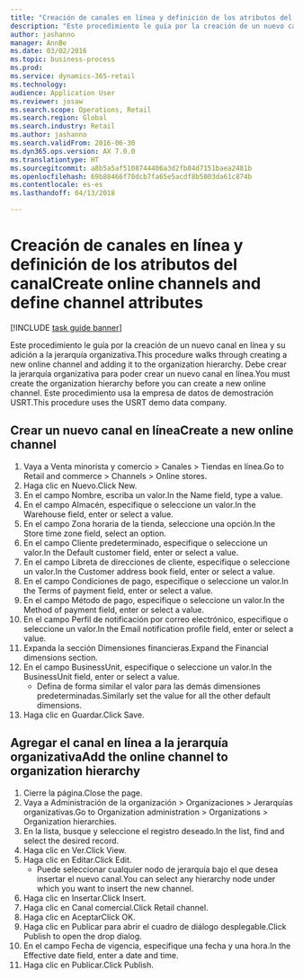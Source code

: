```yaml
--- 
title: "Creación de canales en línea y definición de los atributos del canal"
description: "Este procedimiento le guía por la creación de un nuevo canal en línea y su adición a la jerarquía organizativa."
author: jashanno
manager: AnnBe
ms.date: 03/02/2016
ms.topic: business-process
ms.prod: 
ms.service: dynamics-365-retail
ms.technology: 
audience: Application User
ms.reviewer: josaw
ms.search.scope: Operations, Retail
ms.search.region: Global
ms.search.industry: Retail
ms.author: jashanno
ms.search.validFrom: 2016-06-30
ms.dyn365.ops.version: AX 7.0.0
ms.translationtype: HT
ms.sourcegitcommit: a8b5a5af5108744406a3d2fb84d7151baea2481b
ms.openlocfilehash: 69b88466f70dcb7fa65e5acdf8b5003da61c874b
ms.contentlocale: es-es
ms.lasthandoff: 04/13/2018

---
```

# <a name="create-online-channels-and-define-channel-attributes"></a><span data-ttu-id="cd7e9-103">Creación de canales en línea y definición de los atributos del canal</span><span class="sxs-lookup"><span data-stu-id="cd7e9-103">Create online channels and define channel attributes</span></span>

[!INCLUDE [task guide banner](../includes/task-guide-banner.md)]

<span data-ttu-id="cd7e9-104">Este procedimiento le guía por la creación de un nuevo canal en línea y su adición a la jerarquía organizativa.</span><span class="sxs-lookup"><span data-stu-id="cd7e9-104">This procedure walks through creating a new online channel and adding it to the organization hierarchy.</span></span> <span data-ttu-id="cd7e9-105">Debe crear la jerarquía organizativa para poder crear un nuevo canal en línea.</span><span class="sxs-lookup"><span data-stu-id="cd7e9-105">You must create the organization hierarchy before you can create a new online channel.</span></span> <span data-ttu-id="cd7e9-106">Este procedimiento usa la empresa de datos de demostración USRT.</span><span class="sxs-lookup"><span data-stu-id="cd7e9-106">This procedure uses the USRT demo data company.</span></span>


## <a name="create-a-new-online-channel"></a><span data-ttu-id="cd7e9-107">Crear un nuevo canal en línea</span><span class="sxs-lookup"><span data-stu-id="cd7e9-107">Create a new online channel</span></span>
1. <span data-ttu-id="cd7e9-108">Vaya a Venta minorista y comercio > Canales > Tiendas en línea.</span><span class="sxs-lookup"><span data-stu-id="cd7e9-108">Go to Retail and commerce > Channels > Online stores.</span></span>
2. <span data-ttu-id="cd7e9-109">Haga clic en Nuevo.</span><span class="sxs-lookup"><span data-stu-id="cd7e9-109">Click New.</span></span>
3. <span data-ttu-id="cd7e9-110">En el campo Nombre, escriba un valor.</span><span class="sxs-lookup"><span data-stu-id="cd7e9-110">In the Name field, type a value.</span></span>
4. <span data-ttu-id="cd7e9-111">En el campo Almacén, especifique o seleccione un valor.</span><span class="sxs-lookup"><span data-stu-id="cd7e9-111">In the Warehouse field, enter or select a value.</span></span>
5. <span data-ttu-id="cd7e9-112">En el campo Zona horaria de la tienda, seleccione una opción.</span><span class="sxs-lookup"><span data-stu-id="cd7e9-112">In the Store time zone field, select an option.</span></span>
6. <span data-ttu-id="cd7e9-113">En el campo Cliente predeterminado, especifique o seleccione un valor.</span><span class="sxs-lookup"><span data-stu-id="cd7e9-113">In the Default customer field, enter or select a value.</span></span>
7. <span data-ttu-id="cd7e9-114">En el campo Libreta de direcciones de cliente, especifique o seleccione un valor.</span><span class="sxs-lookup"><span data-stu-id="cd7e9-114">In the Customer address book field, enter or select a value.</span></span>
8. <span data-ttu-id="cd7e9-115">En el campo Condiciones de pago, especifique o seleccione un valor.</span><span class="sxs-lookup"><span data-stu-id="cd7e9-115">In the Terms of payment field, enter or select a value.</span></span>
9. <span data-ttu-id="cd7e9-116">En el campo Método de pago, especifique o seleccione un valor.</span><span class="sxs-lookup"><span data-stu-id="cd7e9-116">In the Method of payment field, enter or select a value.</span></span>
10. <span data-ttu-id="cd7e9-117">En el campo Perfil de notificación por correo electrónico, especifique o seleccione un valor.</span><span class="sxs-lookup"><span data-stu-id="cd7e9-117">In the Email notification profile field, enter or select a value.</span></span>
11. <span data-ttu-id="cd7e9-118">Expanda la sección Dimensiones financieras.</span><span class="sxs-lookup"><span data-stu-id="cd7e9-118">Expand the Financial dimensions section.</span></span>
12. <span data-ttu-id="cd7e9-119">En el campo BusinessUnit, especifique o seleccione un valor.</span><span class="sxs-lookup"><span data-stu-id="cd7e9-119">In the BusinessUnit field, enter or select a value.</span></span>
    * <span data-ttu-id="cd7e9-120">Defina de forma similar el valor para las demás dimensiones predeterminadas.</span><span class="sxs-lookup"><span data-stu-id="cd7e9-120">Similarly set the value for all the other default dimensions.</span></span>  
13. <span data-ttu-id="cd7e9-121">Haga clic en Guardar.</span><span class="sxs-lookup"><span data-stu-id="cd7e9-121">Click Save.</span></span>

## <a name="add-the-online-channel-to-organization-hierarchy"></a><span data-ttu-id="cd7e9-122">Agregar el canal en línea a la jerarquía organizativa</span><span class="sxs-lookup"><span data-stu-id="cd7e9-122">Add the online channel to organization hierarchy</span></span>
1. <span data-ttu-id="cd7e9-123">Cierre la página.</span><span class="sxs-lookup"><span data-stu-id="cd7e9-123">Close the page.</span></span>
2. <span data-ttu-id="cd7e9-124">Vaya a Administración de la organización > Organizaciones > Jerarquías organizativas.</span><span class="sxs-lookup"><span data-stu-id="cd7e9-124">Go to Organization administration > Organizations > Organization hierarchies.</span></span>
3. <span data-ttu-id="cd7e9-125">En la lista, busque y seleccione el registro deseado.</span><span class="sxs-lookup"><span data-stu-id="cd7e9-125">In the list, find and select the desired record.</span></span>
4. <span data-ttu-id="cd7e9-126">Haga clic en Ver.</span><span class="sxs-lookup"><span data-stu-id="cd7e9-126">Click View.</span></span>
5. <span data-ttu-id="cd7e9-127">Haga clic en Editar.</span><span class="sxs-lookup"><span data-stu-id="cd7e9-127">Click Edit.</span></span>
    * <span data-ttu-id="cd7e9-128">Puede seleccionar cualquier nodo de jerarquía bajo el que desea insertar el nuevo canal.</span><span class="sxs-lookup"><span data-stu-id="cd7e9-128">You can select any hierarchy node under which you want to insert the new channel.</span></span>  
6. <span data-ttu-id="cd7e9-129">Haga clic en Insertar.</span><span class="sxs-lookup"><span data-stu-id="cd7e9-129">Click Insert.</span></span>
7. <span data-ttu-id="cd7e9-130">Haga clic en Canal comercial.</span><span class="sxs-lookup"><span data-stu-id="cd7e9-130">Click Retail channel.</span></span>
8. <span data-ttu-id="cd7e9-131">Haga clic en Aceptar</span><span class="sxs-lookup"><span data-stu-id="cd7e9-131">Click OK.</span></span>
9. <span data-ttu-id="cd7e9-132">Haga clic en Publicar para abrir el cuadro de diálogo desplegable.</span><span class="sxs-lookup"><span data-stu-id="cd7e9-132">Click Publish to open the drop dialog.</span></span>
10. <span data-ttu-id="cd7e9-133">En el campo Fecha de vigencia, especifique una fecha y una hora.</span><span class="sxs-lookup"><span data-stu-id="cd7e9-133">In the Effective date field, enter a date and time.</span></span>
11. <span data-ttu-id="cd7e9-134">Haga clic en Publicar.</span><span class="sxs-lookup"><span data-stu-id="cd7e9-134">Click Publish.</span></span>


